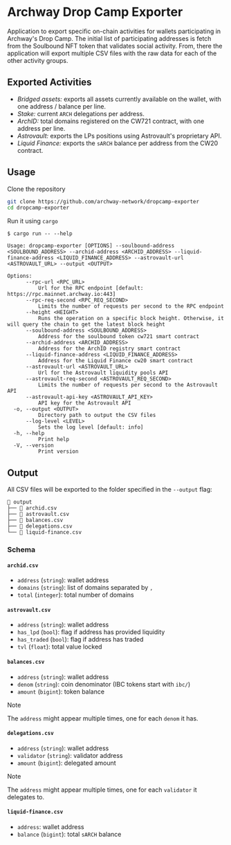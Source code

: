 # Archway Drop Camp Exporter

Application to export specific on-chain activities for wallets participating in
Archway's Drop Camp. The initial list of participating addresses is fetch from
the Soulbound NFT token that validates social activity. From, there the
application will export multiple CSV files with the raw data for each of the
other activity groups.

## Exported Activities

- _Bridged assets:_ exports all assets currently available on the wallet, with
  one address / balance per line.
- _Stake:_ current `ARCH` delegations per address.
- _ArchID:_ total domains registered on the CW721 contract, with one address per
  line.
- _Astrovault:_ exports the LPs positions using Astrovault's proprietary API.
- _Liquid Finance:_ exports the `sARCH` balance per address from the CW20 contract.

## Usage

Clone the repository

```bash
git clone https://github.com/archway-network/dropcamp-exporter
cd dropcamp-exporter
```

Run it using `cargo`

```console
$ cargo run -- --help

Usage: dropcamp-exporter [OPTIONS] --soulbound-address <SOULBOUND_ADDRESS> --archid-address <ARCHID_ADDRESS> --liquid-finance-address <LIQUID_FINANCE_ADDRESS> --astrovault-url <ASTROVAULT_URL> --output <OUTPUT>

Options:
      --rpc-url <RPC_URL>
          Url for the RPC endpoint [default: https://rpc.mainnet.archway.io:443]
      --rpc-req-second <RPC_REQ_SECOND>
          Limits the number of requests per second to the RPC endpoint
      --height <HEIGHT>
          Runs the operation on a specific block height. Otherwise, it will query the chain to get the latest block height
      --soulbound-address <SOULBOUND_ADDRESS>
          Address for the soulbound token cw721 smart contract
      --archid-address <ARCHID_ADDRESS>
          Address for the ArchID registry smart contract
      --liquid-finance-address <LIQUID_FINANCE_ADDRESS>
          Address for the Liquid Finance cw20 smart contract
      --astrovault-url <ASTROVAULT_URL>
          Url for the Astrovault liquidity pools API
      --astrovault-req-second <ASTROVAULT_REQ_SECOND>
          Limits the number of requests per second to the Astrovault API
      --astrovault-api-key <ASTROVAULT_API_KEY>
          API key for the Astrovault API
  -o, --output <OUTPUT>
          Directory path to output the CSV files
      --log-level <LEVEL>
          Sets the log level [default: info]
  -h, --help
          Print help
  -V, --version
          Print version
```

## Output

All CSV files will be exported to the folder specified in the `--output` flag:

```
📁 output
├── 📄 archid.csv
├── 📄 astrovault.csv
├── 📄 balances.csv
├── 📄 delegations.csv
└── 📄 liquid-finance.csv
```

### Schema

#### `archid.csv`

- `address` (`string`): wallet address
- `domains` (`string`): list of domains separated by `,`
- `total` (`integer`): total number of domains

#### `astrovault.csv`

- `address` (`string`): wallet address
- `has_lpd` (`bool`): flag if address has provided liquidity
- `has_traded` (`bool`): flag if address has traded
- `tvl` (`float`): total value locked

#### `balances.csv`

- `address` (`string`): wallet address
- `denom` (`string`): coin denominator (IBC tokens start with `ibc/`)
- `amount` (`bigint`): token balance

> [!NOTE]  
> The `address` might appear multiple times, one for each `denom` it has.

#### `delegations.csv`

- `address` (`string`): wallet address
- `validator` (`string`): validator address
- `amount` (`bigint`): delegated amount

> [!NOTE]  
> The `address` might appear multiple times, one for each `validator` it
> delegates to.

#### `liquid-finance.csv`

- `address`: wallet address
- `balance` (`bigint`): total `sARCH` balance
